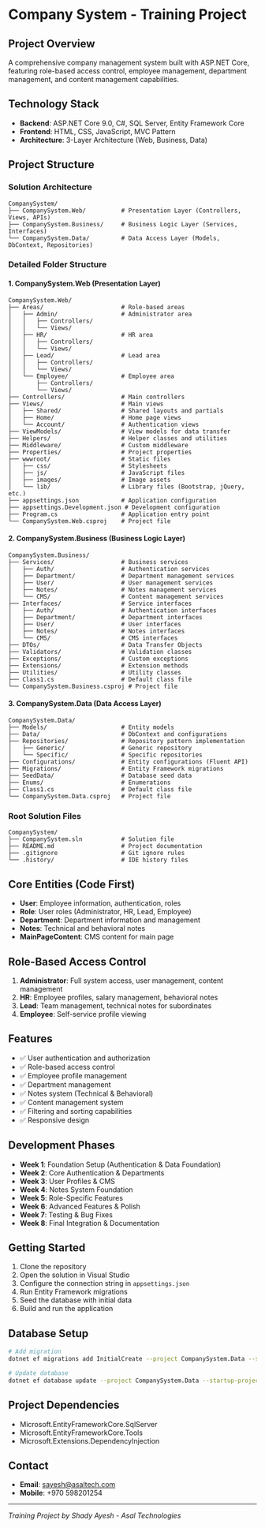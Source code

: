 # Company System - Training Project

## Project Overview
A comprehensive company management system built with ASP.NET Core, featuring role-based access control, employee management, department management, and content management capabilities.

## Technology Stack
- **Backend**: ASP.NET Core 9.0, C#, SQL Server, Entity Framework Core
- **Frontend**: HTML, CSS, JavaScript, MVC Pattern
- **Architecture**: 3-Layer Architecture (Web, Business, Data)

## Project Structure

### Solution Architecture
```
CompanySystem/
├── CompanySystem.Web/          # Presentation Layer (Controllers, Views, APIs)
├── CompanySystem.Business/     # Business Logic Layer (Services, Interfaces)
└── CompanySystem.Data/         # Data Access Layer (Models, DbContext, Repositories)
```

### Detailed Folder Structure

#### 1. CompanySystem.Web (Presentation Layer)
```
CompanySystem.Web/
├── Areas/                      # Role-based areas
│   ├── Admin/                  # Administrator area
│   │   ├── Controllers/
│   │   └── Views/
│   ├── HR/                     # HR area
│   │   ├── Controllers/
│   │   └── Views/
│   ├── Lead/                   # Lead area
│   │   ├── Controllers/
│   │   └── Views/
│   └── Employee/               # Employee area
│       ├── Controllers/
│       └── Views/
├── Controllers/                # Main controllers
├── Views/                      # Main views
│   ├── Shared/                 # Shared layouts and partials
│   ├── Home/                   # Home page views
│   └── Account/                # Authentication views
├── ViewModels/                 # View models for data transfer
├── Helpers/                    # Helper classes and utilities
├── Middleware/                 # Custom middleware
├── Properties/                 # Project properties
├── wwwroot/                    # Static files
│   ├── css/                    # Stylesheets
│   ├── js/                     # JavaScript files
│   ├── images/                 # Image assets
│   └── lib/                    # Library files (Bootstrap, jQuery, etc.)
├── appsettings.json            # Application configuration
├── appsettings.Development.json # Development configuration
├── Program.cs                  # Application entry point
└── CompanySystem.Web.csproj    # Project file
```

#### 2. CompanySystem.Business (Business Logic Layer)
```
CompanySystem.Business/
├── Services/                   # Business services
│   ├── Auth/                   # Authentication services
│   ├── Department/             # Department management services
│   ├── User/                   # User management services
│   ├── Notes/                  # Notes management services
│   └── CMS/                    # Content management services
├── Interfaces/                 # Service interfaces
│   ├── Auth/                   # Authentication interfaces
│   ├── Department/             # Department interfaces
│   ├── User/                   # User interfaces
│   ├── Notes/                  # Notes interfaces
│   └── CMS/                    # CMS interfaces
├── DTOs/                       # Data Transfer Objects
├── Validators/                 # Validation classes
├── Exceptions/                 # Custom exceptions
├── Extensions/                 # Extension methods
├── Utilities/                  # Utility classes
├── Class1.cs                   # Default class file
└── CompanySystem.Business.csproj # Project file
```

#### 3. CompanySystem.Data (Data Access Layer)
```
CompanySystem.Data/
├── Models/                     # Entity models
├── Data/                       # DbContext and configurations
├── Repositories/               # Repository pattern implementation
│   ├── Generic/                # Generic repository
│   └── Specific/               # Specific repositories
├── Configurations/             # Entity configurations (Fluent API)
├── Migrations/                 # Entity Framework migrations
├── SeedData/                   # Database seed data
├── Enums/                      # Enumerations
├── Class1.cs                   # Default class file
└── CompanySystem.Data.csproj   # Project file
```

### Root Solution Files
```
CompanySystem/
├── CompanySystem.sln           # Solution file
├── README.md                   # Project documentation
├── .gitignore                  # Git ignore rules
└── .history/                   # IDE history files
```

## Core Entities (Code First)
- **User**: Employee information, authentication, roles
- **Role**: User roles (Administrator, HR, Lead, Employee)
- **Department**: Department information and management
- **Notes**: Technical and behavioral notes
- **MainPageContent**: CMS content for main page

## Role-Based Access Control
1. **Administrator**: Full system access, user management, content management
2. **HR**: Employee profiles, salary management, behavioral notes
3. **Lead**: Team management, technical notes for subordinates
4. **Employee**: Self-service profile viewing

## Features
- ✅ User authentication and authorization
- ✅ Role-based access control
- ✅ Employee profile management
- ✅ Department management
- ✅ Notes system (Technical & Behavioral)
- ✅ Content management system
- ✅ Filtering and sorting capabilities
- ✅ Responsive design

## Development Phases
- **Week 1**: Foundation Setup (Authentication & Data Foundation)
- **Week 2**: Core Authentication & Departments
- **Week 3**: User Profiles & CMS
- **Week 4**: Notes System Foundation
- **Week 5**: Role-Specific Features
- **Week 6**: Advanced Features & Polish
- **Week 7**: Testing & Bug Fixes
- **Week 8**: Final Integration & Documentation

## Getting Started
1. Clone the repository
2. Open the solution in Visual Studio
3. Configure the connection string in `appsettings.json`
4. Run Entity Framework migrations
5. Seed the database with initial data
6. Build and run the application

## Database Setup
```bash
# Add migration
dotnet ef migrations add InitialCreate --project CompanySystem.Data --startup-project CompanySystem.Web

# Update database
dotnet ef database update --project CompanySystem.Data --startup-project CompanySystem.Web
```

## Project Dependencies
- Microsoft.EntityFrameworkCore.SqlServer
- Microsoft.EntityFrameworkCore.Tools
- Microsoft.Extensions.DependencyInjection

## Contact
- **Email**: sayesh@asaltech.com
- **Mobile**: +970 598201254

---
*Training Project by Shady Ayesh - Asal Technologies* 